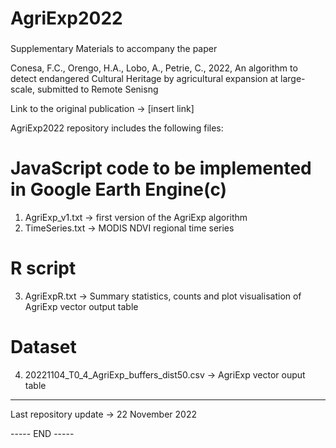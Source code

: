 ###
# AgriExp2022
###

Supplementary Materials to accompany the paper

Conesa, F.C., Orengo, H.A., Lobo, A., Petrie, C., 
2022, 
An algorithm to detect endangered Cultural Heritage by agricultural expansion at large-scale, 
submitted to Remote Senisng

Link to the original publication -> [insert link]

AgriExp2022 repository includes the following files: 

# JavaScript code to be implemented in Google Earth Engine(c)

1. AgriExp_v1.txt -> first version of the AgriExp algorithm 
2. TimeSeries.txt -> MODIS NDVI regional time series

# R script

3. AgriExpR.txt -> Summary statistics, counts and plot visualisation of AgriExp vector output table

# Dataset

4. 20221104_T0_4_AgriExp_buffers_dist50.csv -> AgriExp vector ouput table

-----
Last repository update -> 22 November 2022


----- END -----
